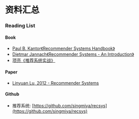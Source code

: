 # 资料汇总

### Reading List
#### Book
* [Paul B. Kantor《Recommender Systems Handbook》](https://book.douban.com/subject/3695850/)
* [Dietmar Jannach《Recommender Systems - An Introduction》](https://book.douban.com/subject/5410320/)
* [项亮《推荐系统实战》](https://book.douban.com/subject/10769749/)
#### Paper
* [Linyuan Lu, 2012 - Recommender Systems](https://arxiv.org/pdf/1202.1112v1.pdf)
#### Github
* 推荐系统: [https://github.com/singmiya/recsys](https://github.com/singmiya/recsys)
